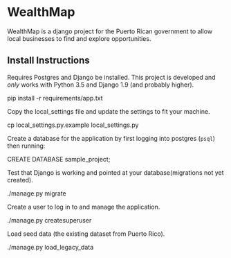 # WealthMap

WealthMap is a django project for the Puerto Rican government to allow local businesses to find and explore opportunities.

## Install Instructions

Requires Postgres and Django be installed.  This project is developed and *only* works with Python 3.5 and Django 1.9 (and probably higher).

  pip install -r requirements/app.txt

Copy the local_settings file and update the settings to fit your machine.

  cp local_settings.py.example local_settings.py

Create a database for the application by first logging into postgres (`psql`) then running:

  CREATE DATABASE sample_project;

Test that Django is working and pointed at your database(migrations not yet created).

  ./manage.py migrate

Create a user to log in to and manage the application.

  ./manage.py createsuperuser

Load seed data (the existing dataset from Puerto Rico).

  ./manage.py load_legacy_data
